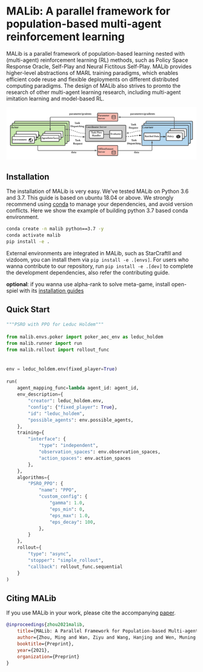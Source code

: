 
# MALib: A parallel framework for population-based multi-agent reinforcement learning

MALib is a parallel framework of population-based learning nested with (multi-agent) reinforcement learning (RL) methods, such as Policy Space Response Oracle, Self-Play and Neural Fictitous Self-Play. MALib provides higher-level abstractions of MARL training paradigms, which enables efficient code reuse and flexible deployments on different distributed computing paradigms. The design of MALib also strives to promto the research of other multi-agent learning research, including multi-agent imitation learning and model-based RL.

![architecture](docs/imgs/Architecture.png)

## Installation

The installation of MALib is very easy. We've tested MALib on Python 3.6 and 3.7. This guide is based on ubuntu 18.04 or above. We strongly recommend using [conda](https://docs.conda.io/en/latest/miniconda.html) to manage your dependencies, and avoid version conflicts. Here we show the example of building python 3.7 based conda environment.


```bash
conda create -n malib python==3.7 -y
conda activate malib
pip install -e .
```

External environments are integrated in MALib, such as StarCraftII and vizdoom, you can install them via `pip install -e .[envs]`. For users who wanna contribute to our repository, run `pip install -e .[dev]` to complete the development dependencies, also refer the contributing guide.

**optional**: if you wanna use alpha-rank to solve meta-game, install open-spiel with its [installation guides](https://github.com/deepmind/open_spiel)

## Quick Start

```python
"""PSRO with PPO for Leduc Holdem"""

from malib.envs.poker import poker_aec_env as leduc_holdem
from malib.runner import run
from malib.rollout import rollout_func


env = leduc_holdem.env(fixed_player=True)

run(
    agent_mapping_func=lambda agent_id: agent_id,
    env_description={
        "creator": leduc_holdem.env,
        "config": {"fixed_player": True},
        "id": "leduc_holdem",
        "possible_agents": env.possible_agents,
    },
    training={
        "interface": {
            "type": "independent",
            "observation_spaces": env.observation_spaces,
            "action_spaces": env.action_spaces
        },
    },
    algorithms={
        "PSRO_PPO": {
            "name": "PPO",
            "custom_config": {
                "gamma": 1.0,
                "eps_min": 0,
                "eps_max": 1.0,
                "eps_decay": 100,
            },
        }
    },
    rollout={
        "type": "async",
        "stopper": "simple_rollout",
        "callback": rollout_func.sequential
    }
)
```

## Citing MALib


If you use MALib in your work, please cite the accompanying [paper](https://yingwen.io/malib.pdf).

```bibtex
@inproceedings{zhou2021malib,
    title={MALib: A Parallel Framework for Population-based Multi-agent Reinforcement Learning},
    author={Zhou, Ming and Wan, Ziyu and Wang, Hanjing and Wen, Muning and Wu, Runzhe and Wen, Ying and Yang, Yaodong and Zhang, Weinan and Wang, Jun},
    booktitle={Preprint},
    year={2021},
    organization={Preprint}
}
```